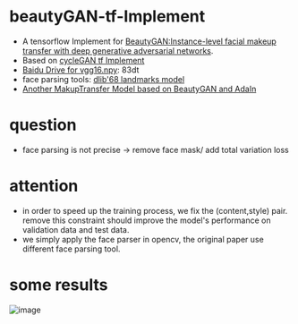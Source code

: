 # beautyGAN-tf-Implement
* A tensorflow Implement for [BeautyGAN:Instance-level facial makeup transfer with deep generative adversarial networks](http://liusi-group.com/projects/BeautyGAN).
* Based on [cycleGAN tf Implement](https://github.com/hardikbansal/CycleGAN)
* [Baidu Drive for vgg16.npy](https://pan.baidu.com/s/1D4Zoaunwo2rZTNW7HhZjPA): 83dt
* face parsing tools: [dlib'68 landmarks model](http://dlib.net/files/)
* [Another MakupTransfer Model based on BeautyGAN and AdaIn](https://github.com/baldFemale/MakeupEmbeddingGAN-tf-Implement)

# question
* face parsing is not precise -> remove face mask/ add total variation loss

# attention
* in order to speed up the training process, we fix the (content,style) pair. remove this constraint should improve the model's performance on validation data and test data.
* we simply apply the face parser in opencv, the original paper use different face parsing tool.

# some results
![image](https://github.com/baldFemale/beautyGAN-tf-Implement/raw/master/results/results.png)
